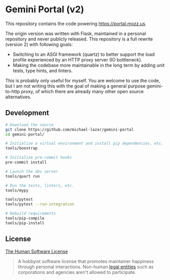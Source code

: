 # Gemini Portal (v2)

This repository contains the code powering https://portal.mozz.us.

The origin version was written with Flask, maintained in a personal
repository and never publicly released. This repository is a full
rewrite (version 2) with following goals:

- Switching to an ASGI framework (quartz) to better support the load
  profile experienced by an HTTP proxy server (IO bottleneck).
- Making the codebase more maintainable in the long term by adding
  unit tests, type hints, and linters.

This is probably only useful for myself. You are welcome to use the
code, but I am not writing this with the goal of making a general
purpose gemini-to-http proxy, of which there are already many other
open source alternatives.

## Development

```bash
# Download the source
git clone https://github.com/michael-lazar/gemini-portal
cd gemini-portal/

# Initialize a virtual environment and install pip dependencies, etc.
tools/boostrap

# Initialize pre-commit hooks
pre-commit install

# Launch the dev server
tools/quart run

# Run the tests, linters, etc.
tools/mypy

tools/pytest
tools/pytest --run-integration

# Rebuild requirements
tools/pip-compile
tools/pip-install
```

## License

[The Human Software License](https://license.mozz.us)

> A hobbyist software license that promotes maintainer happiness
> through personal interactions. Non-human
> [legal entities](https://en.wikipedia.org/wiki/Legal_person) such as
> corporations and agencies aren't allowed to participate.
